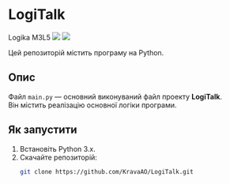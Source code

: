 # LogiTalk
Logika M3L5
![](../../photo_2025-03-05_18-25-52.jpg)
![](../../photo_2025-03-05_18-25-56.jpg)

Цей репозиторій містить програму на Python.

## Опис

Файл `main.py` — основний виконуваний файл проекту **LogiTalk**.  
Він містить реалізацію основної логіки програми.

## Як запустити

1. Встановіть Python 3.x.
2. Скачайте репозиторій:
   ```bash
   git clone https://github.com/KravaAO/LogiTalk.git
